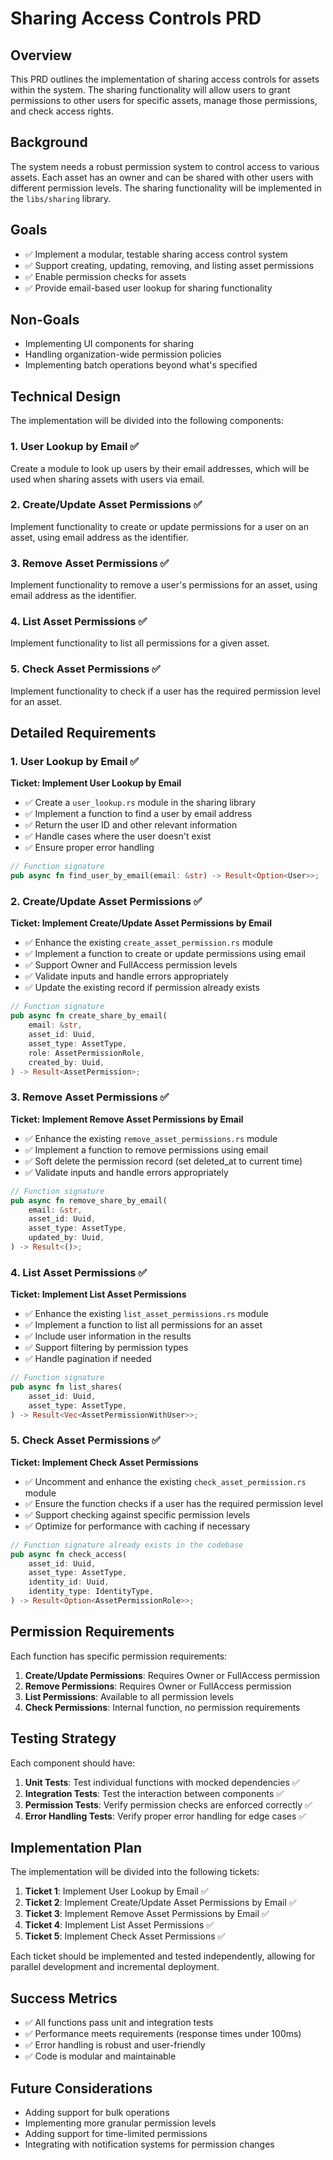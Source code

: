 # Sharing Access Controls PRD

## Overview
This PRD outlines the implementation of sharing access controls for assets within the system. The sharing functionality will allow users to grant permissions to other users for specific assets, manage those permissions, and check access rights.

## Background
The system needs a robust permission system to control access to various assets. Each asset has an owner and can be shared with other users with different permission levels. The sharing functionality will be implemented in the `libs/sharing` library.

## Goals
- ✅ Implement a modular, testable sharing access control system
- ✅ Support creating, updating, removing, and listing asset permissions
- ✅ Enable permission checks for assets
- ✅ Provide email-based user lookup for sharing functionality

## Non-Goals
- Implementing UI components for sharing
- Handling organization-wide permission policies
- Implementing batch operations beyond what's specified

## Technical Design

The implementation will be divided into the following components:

### 1. User Lookup by Email ✅

Create a module to look up users by their email addresses, which will be used when sharing assets with users via email.

### 2. Create/Update Asset Permissions ✅

Implement functionality to create or update permissions for a user on an asset, using email address as the identifier.

### 3. Remove Asset Permissions ✅

Implement functionality to remove a user's permissions for an asset, using email address as the identifier.

### 4. List Asset Permissions ✅

Implement functionality to list all permissions for a given asset.

### 5. Check Asset Permissions ✅

Implement functionality to check if a user has the required permission level for an asset.

## Detailed Requirements

### 1. User Lookup by Email ✅

**Ticket: Implement User Lookup by Email**

- ✅ Create a `user_lookup.rs` module in the sharing library
- ✅ Implement a function to find a user by email address
- ✅ Return the user ID and other relevant information
- ✅ Handle cases where the user doesn't exist
- ✅ Ensure proper error handling

```rust
// Function signature
pub async fn find_user_by_email(email: &str) -> Result<Option<User>>;
```

### 2. Create/Update Asset Permissions ✅

**Ticket: Implement Create/Update Asset Permissions by Email**

- ✅ Enhance the existing `create_asset_permission.rs` module
- ✅ Implement a function to create or update permissions using email
- ✅ Support Owner and FullAccess permission levels
- ✅ Validate inputs and handle errors appropriately
- ✅ Update the existing record if permission already exists

```rust
// Function signature
pub async fn create_share_by_email(
    email: &str,
    asset_id: Uuid,
    asset_type: AssetType,
    role: AssetPermissionRole,
    created_by: Uuid,
) -> Result<AssetPermission>;
```

### 3. Remove Asset Permissions ✅

**Ticket: Implement Remove Asset Permissions by Email**

- ✅ Enhance the existing `remove_asset_permissions.rs` module
- ✅ Implement a function to remove permissions using email
- ✅ Soft delete the permission record (set deleted_at to current time)
- ✅ Validate inputs and handle errors appropriately

```rust
// Function signature
pub async fn remove_share_by_email(
    email: &str,
    asset_id: Uuid,
    asset_type: AssetType,
    updated_by: Uuid,
) -> Result<()>;
```

### 4. List Asset Permissions ✅

**Ticket: Implement List Asset Permissions**

- ✅ Enhance the existing `list_asset_permissions.rs` module
- ✅ Implement a function to list all permissions for an asset
- ✅ Include user information in the results
- ✅ Support filtering by permission types
- ✅ Handle pagination if needed

```rust
// Function signature
pub async fn list_shares(
    asset_id: Uuid,
    asset_type: AssetType,
) -> Result<Vec<AssetPermissionWithUser>>;
```

### 5. Check Asset Permissions ✅

**Ticket: Implement Check Asset Permissions**

- ✅ Uncomment and enhance the existing `check_asset_permission.rs` module
- ✅ Ensure the function checks if a user has the required permission level
- ✅ Support checking against specific permission levels
- ✅ Optimize for performance with caching if necessary

```rust
// Function signature already exists in the codebase
pub async fn check_access(
    asset_id: Uuid,
    asset_type: AssetType,
    identity_id: Uuid,
    identity_type: IdentityType,
) -> Result<Option<AssetPermissionRole>>;
```

## Permission Requirements

Each function has specific permission requirements:

1. **Create/Update Permissions**: Requires Owner or FullAccess permission
2. **Remove Permissions**: Requires Owner or FullAccess permission
3. **List Permissions**: Available to all permission levels
4. **Check Permissions**: Internal function, no permission requirements

## Testing Strategy

Each component should have:

1. **Unit Tests**: Test individual functions with mocked dependencies ✅
2. **Integration Tests**: Test the interaction between components ✅
3. **Permission Tests**: Verify permission checks are enforced correctly ✅
4. **Error Handling Tests**: Verify proper error handling for edge cases ✅

## Implementation Plan

The implementation will be divided into the following tickets:

1. **Ticket 1**: Implement User Lookup by Email ✅
2. **Ticket 2**: Implement Create/Update Asset Permissions by Email ✅
3. **Ticket 3**: Implement Remove Asset Permissions by Email ✅
4. **Ticket 4**: Implement List Asset Permissions ✅
5. **Ticket 5**: Implement Check Asset Permissions ✅

Each ticket should be implemented and tested independently, allowing for parallel development and incremental deployment.

## Success Metrics

- ✅ All functions pass unit and integration tests
- ✅ Performance meets requirements (response times under 100ms)
- ✅ Error handling is robust and user-friendly
- ✅ Code is modular and maintainable

## Future Considerations

- Adding support for bulk operations
- Implementing more granular permission levels
- Adding support for time-limited permissions
- Integrating with notification systems for permission changes
